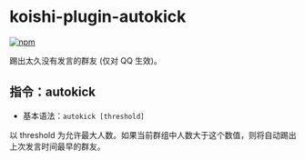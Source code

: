 # koishi-plugin-autokick

[![npm](https://img.shields.io/npm/v/koishi-plugin-autokick?style=flat-square)](https://www.npmjs.com/package/koishi-plugin-autokick)

踢出太久没有发言的群友 (仅对 QQ 生效)。

## 指令：autokick

- 基本语法：`autokick [threshold]`

以 threshold 为允许最大人数。如果当前群组中人数大于这个数值，则将自动踢出上次发言时间最早的群友。
